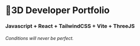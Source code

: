 # 🚀3D Developer Portfolio

### Javascript + React + TailwindCSS + Vite + ThreeJS
###### Conditions will never be perfect.
